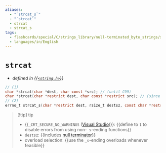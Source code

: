 ```yaml
---
aliases:
  - "`strcat_s`"
  - "`strcat`"
  - strcat
  - strcat_s
tags:
  - flashcards/special/C/strings_library/null-terminated_byte_strings/strcat
  - languages/in/English
---
```


# `strcat`

- _defined in {{[`<string.h>`](../../../../general/C%20string%20handling.md)}}_ <!--SR:!2024-05-05,184,310-->

```C
// (1)
char *strcat(char *dest, char const *src); // (until C99)
char *strcat(char *restrict dest, char const *restrict src); // (since C99)
// (2)
errno_t strcat_s(char *restrict dest, rsize_t destsz, const char *restrict src); // (since C11)
```

> [!tip] tip
>
> - {{`_CRT_SECURE_NO_WARNINGS` ([Visual Studio](Visual%20Studio.md))}}: {{define to `1` to disable errors from using non-`_s`-ending functions}}
> - `destsz`: {{includes [null terminator](null-terminated%20string)}}
> - overload selection: {{use the `_s`-ending overloads whenever feasible}} <!--SR:!2024-04-22,171,310!2024-05-09,188,310!2024-02-23,67,328!2024-02-13,59,328-->

